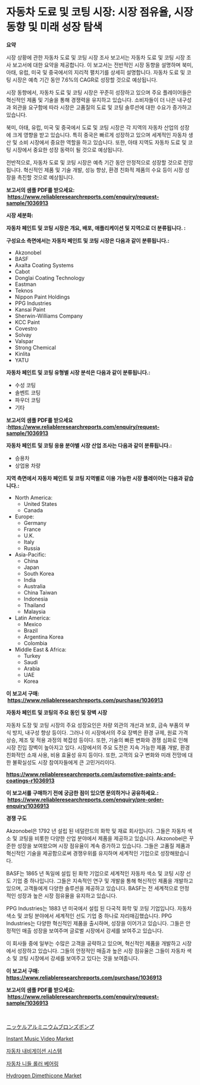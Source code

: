 <p><h1>자동차 도료 및 코팅 시장: 시장 점유율, 시장 동향 및 미래 성장 탐색</h1></p><p><strong>요약</strong></p>
<p><p>시장 상황에 관한 자동차 도료 및 코팅 시장 조사 보고서는 자동차 도료 및 코팅 시장 조사 보고서에 대한 요약을 제공합니다. 이 보고서는 전반적인 시장 동향을 설명하며 북미, 아태, 유럽, 미국 및 중국에서의 지리적 펼치기를 상세히 설명합니다. 자동차 도료 및 코팅 시장은 예측 기간 동안 7.6%의 CAGR로 성장할 것으로 예상됩니다.</p><p>시장 동향에서, 자동차 도료 및 코팅 시장은 꾸준히 성장하고 있으며 주요 플레이어들은 혁신적인 제품 및 기술을 통해 경쟁력을 유지하고 있습니다. 소비자들이 더 나은 내구성과 외관을 요구함에 따라 시장은 고품질의 도료 및 코팅 솔루션에 대한 수요가 증가하고 있습니다.</p><p>북미, 아태, 유럽, 미국 및 중국에서 도료 및 코팅 시장은 각 지역의 자동차 산업의 성장에 크게 영향을 받고 있습니다. 특히 중국은 빠르게 성장하고 있으며 세계적인 자동차 생산 및 소비 시장에서 중요한 역할을 하고 있습니다. 또한, 아태 지역도 자동차 도료 및 코팅 시장에서 중요한 성장 동력이 될 것으로 예상됩니다.</p><p>전반적으로, 자동차 도료 및 코팅 시장은 예측 기간 동안 안정적으로 성장할 것으로 전망됩니다. 혁신적인 제품 및 기술 개발, 성능 향상, 환경 친화적 제품의 수요 등이 시장 성장을 촉진할 것으로 예상됩니다.</p></p>
<p><strong>보고서의 샘플 PDF를 받으세요: &nbsp;<a href="https://www.reliableresearchreports.com/enquiry/request-sample/1036913">https://www.reliableresearchreports.com/enquiry/request-sample/1036913</a></strong></p>
<p><strong>시장 세분화:</strong></p>
<p><strong> 자동차 페인트 및 코팅 시장은 개요, 배포, 애플리케이션 및 지역으로 더 분류됩니다. :</strong></p>
<p><strong>구성요소 측면에서는 자동차 페인트 및 코팅 시장은 다음과 같이 분류됩니다.:</strong></p>
<p><ul><li>Akzonobel</li><li>BASF</li><li>Axalta Coating Systems</li><li>Cabot</li><li>Donglai Coating Technology</li><li>Eastman</li><li>Teknos</li><li>Nippon Paint Holdings</li><li>PPG Industries</li><li>Kansai Paint</li><li>Sherwin-Williams Company</li><li>KCC Paint</li><li>Covestro</li><li>Solvay</li><li>Valspar</li><li>Strong Chemical</li><li>Kinlita</li><li>YATU</li></ul></p>
<p><strong> 자동차 페인트 및 코팅 유형별 시장 분석은 다음과 같이 분류됩니다.:</strong></p>
<p><ul><li>수성 코팅</li><li>솔벤트 코팅</li><li>파우더 코팅</li><li>기타</li></ul></p>
<p><strong>보고서의 샘플 PDF를 받으세요 :<a href="https://www.reliableresearchreports.com/enquiry/request-sample/1036913">https://www.reliableresearchreports.com/enquiry/request-sample/1036913</a></strong></p>
<p><strong> 자동차 페인트 및 코팅 응용 분야별 시장 산업 조사는 다음과 같이 분류됩니다.:</strong></p>
<p><ul><li>승용차</li><li>상업용 차량</li></ul></p>
<p><strong>지역 측면에서 자동차 페인트 및 코팅 지역별로 이용 가능한 시장 플레이어는 다음과 같습니다.:</strong></p>
<p><ul>
    <li>
        North America:
        <ul>
            <li>United States</li>
            <li>Canada</li>
        </ul>
    </li>
    <li>
        Europe:
        <ul>
            <li>Germany</li>
            <li>France</li>
            <li>U.K.</li>
            <li>Italy</li>
            <li>Russia</li>
        </ul>
    </li>
    <li>
        Asia-Pacific:
        <ul>
            <li>China</li>
            <li>Japan</li>
            <li>South Korea</li>
            <li>India</li>
            <li>Australia</li>
            <li>China Taiwan</li>
            <li>Indonesia</li>
            <li>Thailand</li>
            <li>Malaysia</li>
        </ul>
    </li>
    <li>
        Latin America:
        <ul>
            <li>Mexico</li>
            <li>Brazil</li>
            <li>Argentina Korea</li>
            <li>Colombia</li>
        </ul>
    </li>
    <li>
        Middle East & Africa:
        <ul>
            <li>Turkey</li>
            <li>Saudi</li>
            <li>Arabia</li>
            <li>UAE</li>
            <li>Korea</li>
        </ul>
    </li>
    </ul></p>
<p><strong>이 보고서 구매: &nbsp;<a href="https://www.reliableresearchreports.com/purchase/1036913">https://www.reliableresearchreports.com/purchase/1036913</a></strong></p>
<p><strong>자동차 페인트 및 코팅의 주요 동인 및 장벽 시장</strong></p>
<p><p>자동차 도장 및 코팅 시장의 주요 성장요인은 차량 외관의 개선과 보호, 금속 부품의 부식 방지, 내구성 향상 등이다. 그러나 이 시장에서의 주요 장벽은 환경 규제, 원료 가격 상승, 제조 및 적용 과정의 복잡성 등이다. 또한, 기술의 빠른 변화와 경쟁 심화로 인해 시장 진입 장벽이 높아지고 있다. 시장에서의 주요 도전은 지속 가능한 제품 개발, 환경 친화적인 소재 사용, 비용 효율성 유지 등이다. 또한, 고객의 요구 변화와 미래 전망에 대한 불확실성도 시장 참여자들에게 큰 고민거리이다.</p></p>
<p><strong><a href="https://www.reliableresearchreports.com/automotive-paints-and-coatings-r1036913">https://www.reliableresearchreports.com/automotive-paints-and-coatings-r1036913</a></strong></p>
<p><strong>이 보고서를 구매하기 전에 궁금한 점이 있으면 문의하거나 공유하세요.: &nbsp;<a href="https://www.reliableresearchreports.com/enquiry/pre-order-enquiry/1036913">https://www.reliableresearchreports.com/enquiry/pre-order-enquiry/1036913</a></strong></p>
<p><strong>경쟁 구도</strong></p>
<p><p>Akzonobel은 1792 년 설립 된 네덜란드의 화학 및 재료 회사입니다. 그들은 자동차 색소 및 코팅을 비롯한 다양한 산업 분야에서 제품을 제공하고 있습니다. Akzonobel은 꾸준한 성장을 보여왔으며 시장 점유율이 계속 증가하고 있습니다. 그들은 고품질 제품과 혁신적인 기술을 제공함으로써 경쟁우위를 유지하며 세계적인 기업으로 성장해왔습니다.</p><p>BASF는 1865 년 독일에 설립 된 화학 기업으로 세계적인 자동차 색소 및 코팅 시장 선도 기업 중 하나입니다. 그들은 지속적인 연구 및 개발을 통해 혁신적인 제품을 개발하고 있으며, 고객들에게 다양한 솔루션을 제공하고 있습니다. BASF는 전 세계적으로 안정적인 성장과 높은 시장 점유율을 유지하고 있습니다.</p><p>PPG Industries는 1883 년 미국에서 설립 된 다국적 화학 및 코팅 기업입니다. 자동차 색소 및 코팅 분야에서 세계적인 선도 기업 중 하나로 자리매김했습니다. PPG Industries는 다양한 혁신적인 제품을 출시하며, 성장을 이어가고 있습니다. 그들은 안정적인 매출 성장을 보여주며 글로벌 시장에서 강세를 보여주고 있습니다.</p><p>이 회사들 중에 일부는 수많은 고객을 공략하고 있으며, 혁신적인 제품을 개발하고 시장에서 성장하고 있습니다. 그들의 안정적인 매출과 높은 시장 점유율은 그들이 자동차 색소 및 코팅 시장에서 강세를 보여주고 있다는 것을 보여줍니다.</p></p>
<p><strong>이 보고서 구매: &nbsp; <a href="https://www.reliableresearchreports.com/purchase/1036913">https://www.reliableresearchreports.com/purchase/1036913</a></strong></p>
<p><strong>보고서의 샘플 PDF를 받으세요: &nbsp;<a href="https://www.reliableresearchreports.com/enquiry/request-sample/1036913">https://www.reliableresearchreports.com/enquiry/request-sample/1036913</a></strong><strong></strong></p>
<p>&nbsp;</p>
<p><p><a href="https://github.com/dzy793153605/Market-Research-Report-List-1/blob/main/714301724433.md">ニッケルアルミニウムブロンズポンプ</a></p><p><a href="https://github.com/marloy8/Market-Research-Report-List-4/blob/main/instant-music-video-market.md">Instant Music Video Market</a></p><p><a href="https://github.com/plelbej847484502/Market-Research-Report-List-1/blob/main/557099522426.md">자동차 내비게이션 시스템</a></p><p><a href="https://github.com/vseigx30c9a1j/Market-Research-Report-List-1/blob/main/284969622427.md">자동차 니들 롤러 베어링</a></p><p><a href="https://issuu.com/reportprime-2/docs/hydrogen-dimethicone-market-size-2030.pptx">Hydrogen Dimethicone Market</a></p></p>